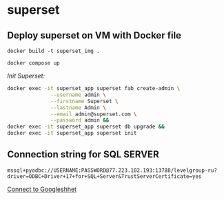# superset

## Deploy superset on VM with Docker file


`docker build -t superset_img . `

`docker compose up`

_Init Superset:_  
```bash
docker exec -it superset_app superset fab create-admin \
              --username admin \
              --firstname Superset \
              --lastname Admin \
              --email admin@superset.com \
              --password admin &&
docker exec -it superset_app superset db upgrade &&
docker exec -it superset_app superset init
```

## Connection string for SQL SERVER
`mssql+pyodbc://USERNAME:PASSWORD@77.223.102.193:13788/levelgroup-ru?driver=ODBC+Driver+17+for+SQL+Server&TrustServerCertificate=yes`


[Connect to Googleshhet](https://preset.io/blog/2020-06-01-connect-superset-google-sheets/)
